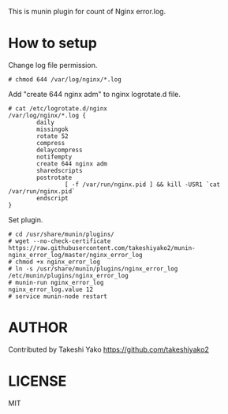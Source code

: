 This is munin plugin for count of Nginx error.log.


# How to setup

Change log file permission.
```
# chmod 644 /var/log/nginx/*.log
```

Add "create 644 nginx adm" to nginx logrotate.d file.
```
# cat /etc/logrotate.d/nginx 
/var/log/nginx/*.log {
        daily
        missingok
        rotate 52
        compress
        delaycompress
        notifempty
        create 644 nginx adm
        sharedscripts
        postrotate
                [ -f /var/run/nginx.pid ] && kill -USR1 `cat /var/run/nginx.pid`
        endscript
}
```

Set plugin.
```
# cd /usr/share/munin/plugins/
# wget --no-check-certificate https://raw.githubusercontent.com/takeshiyako2/munin-nginx_error_log/master/nginx_error_log
# chmod +x nginx_error_log
# ln -s /usr/share/munin/plugins/nginx_error_log /etc/munin/plugins/nginx_error_log
# munin-run nginx_error_log
nginx_error_log.value 12
# service munin-node restart
```


# AUTHOR

Contributed by Takeshi Yako
https://github.com/takeshiyako2

# LICENSE

MIT

